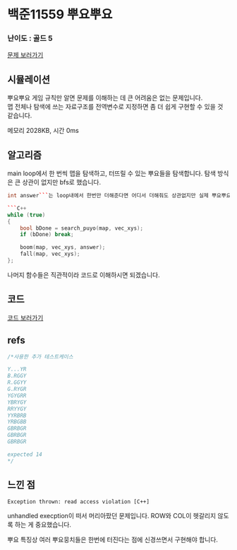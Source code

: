 


# 백준11559 뿌요뿌요

### 난이도 : 골드 5
[문제 보러가기](https://www.acmicpc.net/problem/11559)

## 시뮬레이션

뿌요뿌요 게임 규칙만 알면 문제를 이해하는 데 큰 어려움은 없는 문제입니다.  
맵 전체나 탐색에 쓰는 자료구조를 전역변수로 지정하면 좀 더 쉽게 구현할 수 있을 것 같습니다.

메모리 2028KB, 시간 0ms



## 알고리즘

main loop에서 한 번씩 맵을 탐색하고, 터뜨릴 수 있는 뿌요들을 탐색합니다.
탐색 방식은 큰 상관이 없지만 bfs로 했습니다.
```C++ 
int answer```는 loop내에서 한번만 더해준다면 어디서 더해줘도 상관없지만 실제 뿌요뿌요 게임처럼 터질 때 더하도록 처리했습니다.

```C++
while (true) 
{
    bool bDone = search_puyo(map, vec_xys); 
    if (bDone) break;

    boom(map, vec_xys, answer);
    fall(map, vec_xys);
};
```

나머지 함수들은 직관적이라 코드로 이해하시면 되겠습니다.

## 코드
[코드 보러가기](./BOJ11559.cpp)

## refs

```C++
/*사용한 추가 테스트케이스

Y...YR
B.RGGY
R.GGYY
G.RYGR
YGYGRR
YBRYGY
RRYYGY
YYRBRB
YRBGBB
GBRBGR
GBRBGR
GBRBGR

expected 14
*/
```


## 느낀 점
```
Exception thrown: read access violation [C++]
```
unhandled execption이 떠서 머리아팠던 문제입니다.
ROW와 COL이 헷갈리지 않도록 하는 게 중요했습니다.

뿌요 특징상 여러 뿌요뭉치들은 한번에 터진다는 점에 신경쓰면서 구현해야 합니다.